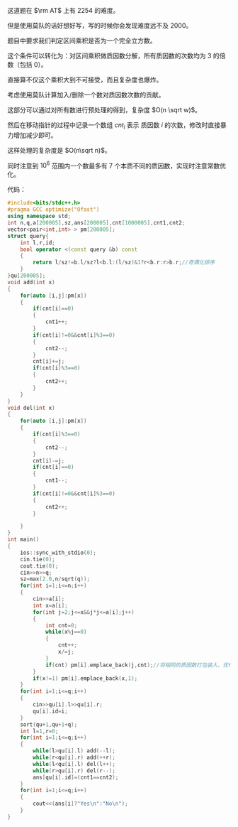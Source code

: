 这道题在 $\rm AT$ 上有 $2254$ 的难度。

但是使用莫队的话好想好写，写的时候你会发现难度远不及 $2000$。

题目中要求我们判定区间乘积是否为一个完全立方数。

这个条件可以转化为：对区间乘积做质因数分解，所有质因数的次数均为 $3$ 的倍数（包括 $0$）。

直接算不仅这个乘积大到不可接受，而且复杂度也爆炸。

考虑使用莫队计算加入/删除一个数对质因数次数的贡献。

这部分可以通过对所有数进行预处理的得到，复杂度 $O(n \sqrt w)$。

然后在移动指针的过程中记录一个数组 $cnt_i$ 表示 质因数 $i$ 的次数，修改时直接暴力增加减少即可。

这样处理的复杂度是 $O(n\sqrt n)$。

同时注意到 $10^6$ 范围内一个数最多有 $7$ 个本质不同的质因数，实现时注意常数优化。

代码：
```cpp
#include<bits/stdc++.h>
#pragma GCC optimize("Ofast")
using namespace std;
int n,q,a[200005],sz,ans[200005],cnt[1000005],cnt1,cnt2;
vector<pair<int,int> > pm[200005];
struct query{
	int l,r,id;
	bool operator <(const query &b) const
	{
		return l/sz!=b.l/sz?l<b.l:(l/sz)&1?r<b.r:r>b.r;//奇偶化排序
	}
}qu[200005];
void add(int x)
{
	for(auto [i,j]:pm[x])
	{
		if(cnt[i]==0)
		{
			cnt1++;
		}
		if(cnt[i]!=0&&cnt[i]%3==0)
		{
			cnt2--;
		}
		cnt[i]+=j;
		if(cnt[i]%3==0)
		{
			cnt2++;
		}	
	}
}
void del(int x)
{
	for(auto [i,j]:pm[x])
	{
		if(cnt[i]%3==0)
		{
			cnt2--;
		}
		cnt[i]-=j;
		if(cnt[i]==0)
		{
			cnt1--;
		}
		if(cnt[i]!=0&&cnt[i]%3==0)
		{
			cnt2++;
		}

	}
}
int main()
{
	ios::sync_with_stdio(0);
	cin.tie(0);
	cout.tie(0);
	cin>>n>>q;
	sz=max(2.0,n/sqrt(q));
	for(int i=1;i<=n;i++)
	{
		cin>>a[i];
		int x=a[i];
		for(int j=2;j<=x&&j*j<=a[i];j++)
		{
			int cnt=0;
			while(x%j==0)
			{
				cnt++;
				x/=j;
			}
			if(cnt) pm[i].emplace_back(j,cnt);//将相同的质因数打包装入，优化效率
		}
		if(x!=1) pm[i].emplace_back(x,1);
	}
	for(int i=1;i<=q;i++)
	{
		cin>>qu[i].l>>qu[i].r;
		qu[i].id=i;
	}
	sort(qu+1,qu+1+q);
	int l=1,r=0;
	for(int i=1;i<=q;i++)
	{
		while(l>qu[i].l) add(--l);
		while(r<qu[i].r) add(++r);
		while(l<qu[i].l) del(l++);
		while(r>qu[i].r) del(r--);
		ans[qu[i].id]=(cnt1==cnt2);
	}
	for(int i=1;i<=q;i++)
	{
		cout<<(ans[i]?"Yes\n":"No\n");
	}
}
```